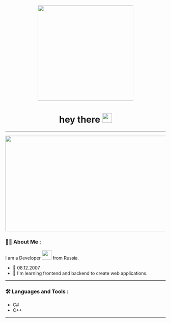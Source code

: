 <div id="header" align="center">
  <img src="https://i.giphy.com/media/v1.Y2lkPTc5MGI3NjExb3B5cXFpYmd0c3NpaHl0OTlsNGhnN2E5eTJ0Z3Z0ajh3Z3FseHlvbyZlcD12MV9pbnRlcm5hbF9naWZfYnlfaWQmY3Q9cw/6FT3QE3AJMfwJDZBNr/giphy.gif" width="300"/>
  
</div>

<div align="center"
<img src="https://komarev.com/ghpvc/?username=DaCheb1&style=flat-square&color=blue" alt=""/>

<h1>
  hey there
  <img src="https://media.giphy.com/media/hvRJCLFzcasrR4ia7z/giphy.gif" width="30px"/>
</h1>
</div>

---
<div align="center">
  <img src="https://media.giphy.com/media/dWesBcTLavkZuG35MI/giphy.gif" width="600" height="300"/>
</div>

### :man_technologist: About Me :
I am a Developer <img src="https://media.giphy.com/media/WUlplcMpOCEmTGBtBW/giphy.gif" width="30"> from Russia.

- 🎂 08.12.2007
- :telescope: I'm learning frontend and backend to create web applications.




- ---
### :hammer_and_wrench: Languages and Tools :

- C#
- C++



- ---


